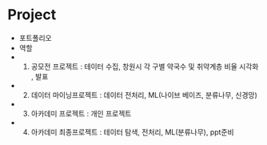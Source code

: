 # Project
- 포트폴리오
- 역할 
- 1. 공모전 프로젝트 : 테이터 수집, 창원시 각 구별 약국수 및 취약계층 비율 시각화 , 발표
- 2. 데이터 마이닝프로젝트 : 데이터 전처리, ML(나이브 베이즈, 분류나무, 신경망)
- 3. 아카데미 프로젝트 : 개인 프로젝트
- 4. 아카데미 최종프로젝트 : 테이터 탐색, 전처리, ML(분류나무), ppt준비